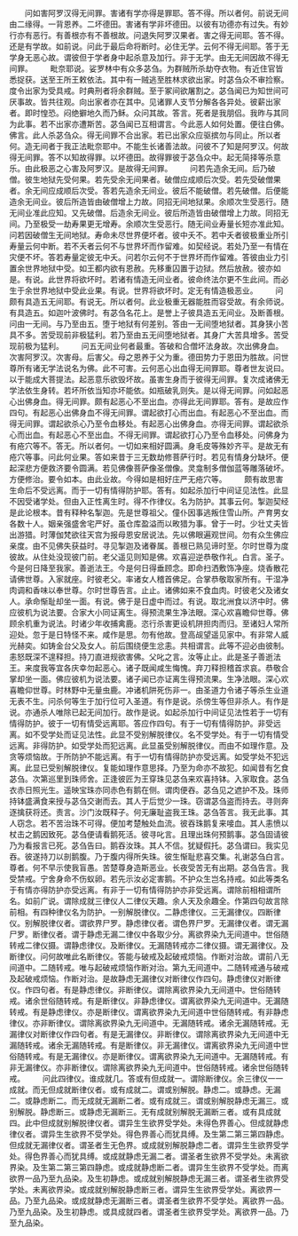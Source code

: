 <!-- { "loadSidebar": true } -->
　　问如害阿罗汉得无间罪。害诸有学亦得是罪耶。答不得。所以者何。前说无间由二缘得。一背恩养。二坏德田。害诸有学非坏德田。以彼有功德亦有过失。有妙行亦有恶行。有善根亦有不善根故。问退失阿罗汉果者。害之得无间耶。答不得。还是有学故。如前说。问此于最后命将断时。必住无学。云何不得无间耶。答于无学身无恶心故。谓彼但于学者身中起杀意及加行。非于无学。由无无间因故不得无间罪。
　　毗奈耶说。娑罗林中有众多苾刍。为群贼所杀劫夺衣物。有近住官皆悉捉获。送至王所王敕依法。其中有一贼逃至胜林求欲出家。时苾刍众不审捡察。度令出家为受具戒。时典刑者将余群贼。至于冢间欲屠割之。苾刍闻已为知世间可厌事故。皆共往观。向出家者亦在其中。见诸罪人支节分解各各异处。彼薪出家者。即时惶恐。闷绝擗地久而乃稣。众问其故。答言。死者是我朋侣。我昨与其同为此事。若不出家亦遭斯苦。苾刍闻已互相谓言。今此恶人如何处置。便往白佛。佛言。此人杀苾刍众。得无间罪不合出家。若已出家众应驱摈勿与同止。所以者何。造无间者于我正法毗奈耶中。不能生长诸善法故。问彼不了知是阿罗汉。何故得无间罪。答不以知故得罪。以坏德田。故得罪彼于苾刍众中。起无简择等杀意乐。由此极恶之心害及阿罗汉。是故得无间罪。
　　问若先造余无间。后乃破僧。彼生地狱先受何果。若先受余无间果者。破僧应成顺后次受。若先受破僧果者。余无间应成顺后次受。答若先造余无间业。彼后不能破僧。若先破僧。后便能造余无间业。彼后所造皆由破僧增上力故。同招无间地狱果。余顺次生受恶行。随无间业准此应知。又先破僧。后造余无间业。彼后所造皆由破僧增上力故。同招无间。乃至极受一劫寿果更无增寿。余顺次生受恶行。随无间业寿量长短亦准此知。问若因破僧生无间地狱。寿命未尽世界便坏者。彼中夭不。若中夭者彼极重业所引寿量云何中断。若不夭者云何不与世界坏而作留难。如契经说。若处乃至一有情在灾便不坏。答若寿量定彼无中夭。问若尔云何不于世界坏而作留难。答彼由业力引置余世界地狱中受。如王都内欲有恩赦。先移重囚置于边狱。然后放赦。彼亦如是。有说。此世界将欲坏时。若诸有情造无间业者。彼命终法尔更不生此间。而必生于余世界地狱中受此业果。有说。世界将欲坏时。定无有情造极恶业。
　　问颇有具造五无间耶。有说无。所以者何。此业极重无器能胜而容受故。有余师说。有具造五。如迦叶波佛时。有苾刍名花上。是誉上子彼具造五无间业。及断善根。问由一无间。与乃至由五。堕于地狱有何差别。答由一无间堕地狱者。其身狭小苦具不多。苦受现前非极猛利。若乃至由五无间堕地狱者。其身广大苦具增多。苦受现前极为猛利。
　　问五无间业何者最重。答破和合僧坏法身故。次出佛身血。次害阿罗汉。次害母。后害父。母之恩养于父为重。德田势力于恩田为胜故。问世尊所有诸无学法说名为佛。此不可害。云何恶心出血得无间罪耶。尊者世友说曰。以于能成大菩提法。起恶意乐欲毁坏故。虽害生身而于彼得无间罪。复次成诸佛无学法依生身转。若坏所依当知亦坏能依。如瓶破乳则失。是以得无间罪。问如起恶心出佛身血。得无间罪。颇有起恶心不至出血。亦得此无间罪耶。答有。是故应作四句。有起恶心出佛身血不得无间罪。谓起欲打心而出血。有起恶心不至出血。而得无间罪。谓起欲杀心乃至令血移处。有起恶心出佛身血。亦得无间罪。谓起欲杀心而出血。有起恶心不至出血。不得无间罪。谓起欲打心乃至令血移处。问佛身为有疮穴等不。答无。所以者何。一切如来相好圆满。身毛皮等殊妙齐平。是故无有疮穴等事。问此何业果。答如来昔于三无数劫修菩萨行时。若见有情身分缺坏。便起深悲方便救济要令圆满。若见佛像菩萨像圣僧像。灵龛制多僧伽蓝等雕落破坏。方便修治。要令如本。由此业故。今得如是相好庄严无疮穴等。
　　颇有故思害生命后不受远离。而于一切有情得防护耶。答有。如起杀加行中间证见法性。此显不因受诸学处。但由入正性离生时。得不作律仪。名为防护。其事云何。掣迦契经是此论根本。昔有释种名掣迦。先是世尊祖父。僮仆因事逃叛住雪山所。产育男女各数十人。姻亲强盛舍宅严好。虽仓库盈溢而以畋猎为事。曾于一时。少壮丈夫皆出游猎。时薄伽梵欲往天宫为报母恩安居说法。先以佛眼遍观世间。勿有众生佛应亲度。由不见佛失获益时。寻见掣迦及诸眷属。善根已熟见谛时至。尔时世尊为度彼故。从住处没现彼门前。老父遥见则知是佛。欢喜迎逆恭敬作礼。白言。圣子。今是何日降至我家。善逝法王。今是何日得垂顾念。即命扫洒敷饰净座。烧香散花请佛世尊。入家就座。时彼老父。率诸女人稽首佛足。合掌恭敬取家所有。干湿净肉调和香味以奉世尊。尔时世尊告言。止止。诸佛如来不食血肉。时彼老父及诸女人。承命惭耻却坐一面。有说。佛于是日虚中而过。有说。取北洲食以济中时。佛应彼机为说法要。合家大小同证离生。得预流果生净法眼。深心欢喜瞻仰世尊。佛顾余机重为说法。时诸少年收捕禽鹿。恣行杀害更设机阱担肉而归。至诸妇人常所迎处。忽于是日特怪不来。咸作是思。勿有他故。登高觇望遥见家中。有非常人威光赫奕。如铸金台父及女人。前后围绕便生忿恚。共相谓言。此等不迎必由彼制。恚怒既深不遑释担。持刀直进规欲害佛。父叱之言。汝等止止。此是圣子善逝法王。来度我等宜各庆幸勿起恶心。诸子既闻咸生悔愧。弃刀释担稽首求哀。恭敬合掌却坐一面。佛应彼机为说法要。诸子闻已亦证离生得预流果。生净法眼。深心欢喜瞻仰世尊。时林野中无量虫鹿。冲诸机阱死伤非一。由圣道力令诸子等杀生业道无表不生。问杀何等生于加行位可入圣道。有作是说。杀傍生等但非杀人。有作是说。亦通杀人唯除已起无间加行。故作是说。如起杀加行中间证见法性若于一切有情得防护。彼于一切有情受远离耶。答应作四句。有于一切有情得防护。非受远离。如不受学处而证见法性。此显不受别解脱律仪。名不受学处。有于一切有情受远离。非得防护。如受学处而犯远离。此显虽受别解脱律仪。而由不如理作意。及贪等烦恼故。于所防护不能远离。有于一切有情得防护亦受远离。如受学处不犯远离。此显已受别解脱律仪。复能如理作意思择。乃至为命亦不故犯。如闻昔有乞食苾刍。次第巡里到珠师舍。正逢彼匠为王穿珠见苾刍来欢喜持钵。入家取食。苾刍衣赤日照光生。遥映宝珠亦同赤色有鹅在侧。谓肉便吞。苾刍见之遮护不及。珠师持钵盛满食来授与苾刍交谢而去。其人于后觉少一珠。窃谓苾刍盗而持去。寻则奔逐擒获将还。责言。沙门汝既释子。何无廉耻盗我王珠。苾刍答言。我无此事。其人窃念。若不苦治珠不可得。便加考楚触处血流。彼吞珠鹅复来唼血。其人恚愤以杖击之鹅因致死。苾刍便请看鹅死活。彼寻叱言。且理出珠何预鹅事。苾刍固请彼乃为看报言已死。苾刍告曰。鹅吞汝珠。其人不信。犹疑假托。苾刍谓曰。我实见吞。彼遂持刀以剖鹅腹。乃于腹内得所失珠。彼生惭耻悲喜交集。礼谢苾刍白言。尊者。何不早示使我盲愚。苦楚尊身造斯恶业。长夜受苦无有出期。苾刍告言。我受禁戒。宁舍身命不伤蚁卵。若先示汝必定害鹅。不护众生岂名持戒。如此等类名于有情亦得防护亦受远离。有非于一切有情得防护亦非受远离。谓除前相相谓所名。如前广说。谓除成就三律仪人二律仪天趣。余人天及余趣全。作第四句故言除前相。有四种律仪名为防护。一别解脱律仪。二静虑律仪。三无漏律仪。四断律仪。别解脱律仪者。谓欲界尸罗。静虑律仪者。谓色界尸罗。无漏律仪者。谓无漏尸罗。断律仪者。谓于静虑无漏二律仪中各取少分。离欲界染九无间道中。世俗随转戒二律仪摄。谓静虑律仪。及断律仪。无漏随转戒亦二律仪摄。谓无漏律仪。及断律仪。问何故唯此名断律仪。答能与破戒及起破戒烦恼。作断对治故。谓前八无间道中。二随转戒。唯与起破戒烦恼作断对治。第九无间道中。二随转戒通与破戒及起破戒烦恼。作断对治。是故静虑无漏律仪对断律仪作四句。静虑律仪对断律仪。作四句者。有是静虑律仪。非断律仪。谓除离欲界染九无间道中。世俗随转戒。诸余世俗随转戒。有是断律仪。非静虑律仪。谓离欲界染九无间道中。无漏随转戒。有是静虑律仪。亦是断律仪。谓离欲界染九无间道中世俗随转戒。有非静虑律仪。亦非断律仪。谓除离欲界染九无间道中。无漏随转戒。诸余无漏随转戒。无漏律仪对断律仪作四句者。有是无漏律仪。非断律仪。谓除离欲界染九无间道中无漏随转戒。诸余无漏随转戒。有是断律仪。非无漏律仪。谓离欲界染九无间道中世俗随转戒。有是无漏律仪。亦是断律仪。谓离欲界染九无间道中。无漏随转戒。有非无漏律仪。亦非断律仪。谓除离欲界染九无间道中。世俗随转戒。诸余世俗随转戒。
　　问此四律仪。谁成就几。答或有但成就一。谓除断律仪。余三律仪一一成就。而无但成就断律仪者。或有成就二。谓或别解脱。静虑二。或静虑。无漏二。或静虑断二。而无成就无漏断二者。或有成就三。谓或别解脱静虑无漏三。或别解脱。静虑断三。或静虑无漏断三。无有成就别解脱无漏断三者。或有具成就四。此中但成就别解脱律仪者。谓异生生欲界受学处。未得色界善心。但成就静虑律仪者。谓异生生欲界不受学处。得色界善心而犹具缚。及生第二第三第四静虑。但成就无漏律仪者。谓圣者生无色界。或成就别解脱静虑二者。谓异生生欲界受学处。得色界善心而犹具缚。或成就静虑无漏二者。谓圣者生欲界不受学处。未离欲界染。及生第二第三第四静虑。或成就静虑断二者。谓异生生欲界不受学处。而离欲界一品乃至九品染。及生初静虑。或成就别解脱静虑无漏三者。谓圣者生欲界受学处。未离欲界染。或成就别解脱静虑断三者。谓异生生欲界受学处。离欲界一品。乃至九品染。或成就静虑无漏断三者。谓圣者生欲界不受学处。离欲界一品。乃至九品染。及生初静虑。或具成就四者。谓圣者生欲界受学处。离欲界一品。乃至九品染。
